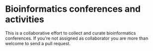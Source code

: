 # Bioinformatics conferences and activities 
This is a collaborative effort to collect and curate bioinformatics conferences. If you're not assigned as collaborator you are more than welcome to send a pull request.
